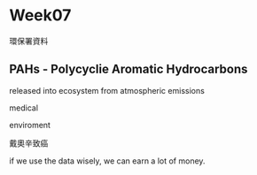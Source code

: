 # Week07

環保署資料

## PAHs - Polycyclie Aromatic Hydrocarbons
released into ecosystem from atmospheric emissions

medical

enviroment

戴奧辛致癌

if we use the data wisely, we can earn a lot of money.